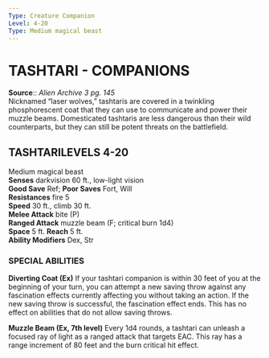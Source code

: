 ```yaml
---
Type: Creature Companion
Level: 4-20
Type: Medium magical beast  
---
```

# TASHTARI - COMPANIONS

**Source**:: _Alien Archive 3 pg. 145_  
Nicknamed “laser wolves,” tashtaris are covered in a twinkling phosphorescent coat that they can use to communicate and power their muzzle beams. Domesticated tashtaris are less dangerous than their wild counterparts, but they can still be potent threats on the battlefield.

## TASHTARILEVELS 4-20

Medium magical beast  
**Senses** darkvision 60 ft., low-light vision  
**Good Save** Ref; **Poor Saves** Fort, Will  
**Resistances** fire 5  
**Speed** 30 ft., climb 30 ft.  
**Melee Attack** bite (P)  
**Ranged Attack** muzzle beam (F; critical burn 1d4)  
**Space** 5 ft. **Reach** 5 ft.  
**Ability Modifiers** Dex, Str  

### SPECIAL ABILITIES

**Diverting Coat (Ex)** If your tashtari companion is within 30 feet of you at the beginning of your turn, you can attempt a new saving throw against any fascination effects currently affecting you without taking an action. If the new saving throw is successful, the fascination effect ends. This has no effect on abilities that do not allow saving throws.

**Muzzle Beam (Ex, 7th level)** Every 1d4 rounds, a tashtari can unleash a focused ray of light as a ranged attack that targets EAC. This ray has a range increment of 80 feet and the burn critical hit effect.
